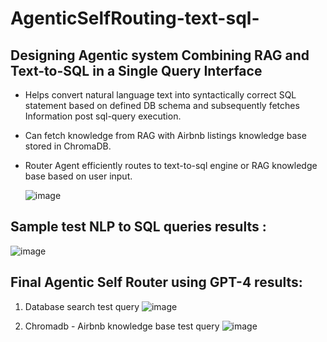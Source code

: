 # AgenticSelfRouting-text-sql-

## Designing Agentic system Combining RAG and Text-to-SQL in a Single Query Interface
 - Helps convert natural language text into syntactically correct SQL statement based on defined DB schema and subsequently fetches Information post sql-query execution.
 - Can fetch knowledge from RAG with Airbnb listings knowledge base stored in ChromaDB.
- Router Agent efficiently routes to text-to-sql engine or RAG knowledge base based on user input.

  ![image](https://github.com/user-attachments/assets/c8be87d2-508e-41e2-8320-75f1f56c61f3)


## Sample test NLP to SQL queries results : 

  ![image](https://github.com/user-attachments/assets/6aa628c7-6913-4e08-b7a3-756c5443aa32)

## Final Agentic Self Router using GPT-4 results:  
   1. Database search test query
      ![image](https://github.com/user-attachments/assets/9cdc668f-9ef3-453e-ba75-554794f60a42)

   2. Chromadb - Airbnb knowledge base test query
      ![image](https://github.com/user-attachments/assets/c22daf06-0cff-4961-ae44-ca6a5eeee6ae)


